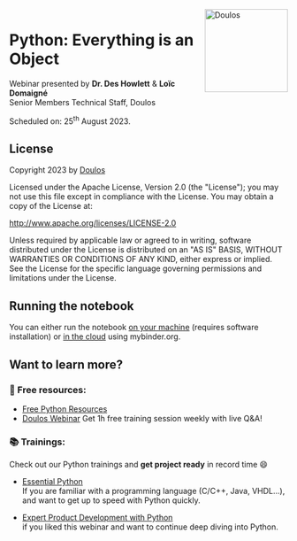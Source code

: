 <img src="https://www.doulos.com/media/1009/doulos-logo-header.svg" alt="Doulos" style="width: 150px;" align="right"/>

# Python: Everything is an Object

Webinar presented by **Dr. Des Howlett** & **Loïc Domaigné** <br/>
Senior Members Technical Staff, Doulos

Scheduled on: 25<sup>th</sup> August 2023.

## License

Copyright 2023 by [Doulos](https://www.doulos.com)

Licensed under the Apache License, Version 2.0 (the "License"); you may not use this file except in compliance with the License. You may obtain a copy of the License at:

http://www.apache.org/licenses/LICENSE-2.0

Unless required by applicable law or agreed to in writing, software distributed under the License is distributed on an "AS IS" BASIS, WITHOUT WARRANTIES OR CONDITIONS OF ANY KIND, either express or implied. See the License for the specific language governing permissions and limitations under the License.

## Running the notebook

You can either run the notebook [on your machine](setup.md#using-your-machine) (requires software installation) or [in the cloud](setup.md#using-binder) using mybinder.org.

## Want to learn more?

### 💯 Free resources:
- [Free Python Resources ](https://www.doulos.com/knowhow/python/)
- [Doulos Webinar](https://www.doulos.com/webinars/) Get 1h free training session weekly with live Q&A!

### 📚 Trainings:
Check out our Python trainings and **get project ready** in record time 😄


- [Essential Python](https://www.doulos.com/training/scripting-languages-and-utilities/python/essential-python-online/) <br/>
If you are familiar with a programming language (C/C++, Java, VHDL...), and want to get up to speed with Python quickly.

- [Expert Product Development with Python](https://www.doulos.com/training/scripting-languages-and-utilities/python/expert-product-development-with-python-online/) <br/>
if you liked this webinar and want to continue deep diving into Python.
